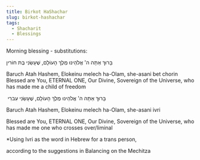 ```yaml
---
title: Birkot HaShachar
slug: birkot-hashachar
tags:
  - Shacharit
  - Blessings
---
```

Morning blessing - substitutions:

 <HB> בָּרוּךְ אַתָּה ה' אֱלֹהֵינוּ מֶלֶךְ הָעוֹלָם, שֶׁעָשַׂנִי בֶּת חוֹרין </HB>

Baruch Atah Hashem, Elokeinu melech ha-Olam, she-asani bet chorin
Blessed are You, ETERNAL ONE, Our Divine, Sovereign of the Universe, who has made me a child of freedom

​<HB> בָּרוּךְ אַתָּה ה' אֱלֹהֵינוּ מֶלֶךְ הָעוֹלָם, שֶׁעָשַׂנִי עִברִי</HB>

Baruch Atah Hashem, Elokeinu melech ha-Olam, she-asani ivri

 Blessed are You, ETERNAL ONE, Our Divine, Sovereign of the Universe, who has made me one who crosses over/liminal

*Using Ivri as the word in Hebrew for a trans person,

according to the suggestions in Balancing on the Mechitza
